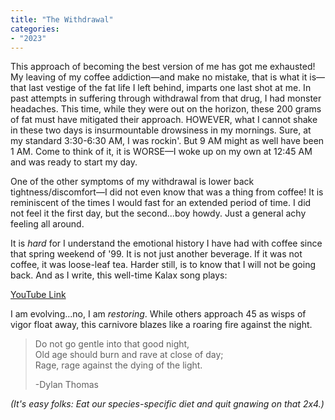 ```yaml
---
title: "The Withdrawal"
categories:
- "2023"
---
```


This approach of becoming the best version of me has got me exhausted!  My leaving of my coffee addiction—and make no mistake, that is what it is—that last vestige of the fat life I left behind, imparts one last shot at me.  In past attempts in suffering through withdrawal from that drug, I had monster headaches.  This time, while they were out on the horizon, these 200 grams of fat must have mitigated their approach.  HOWEVER, what I cannot shake in these two days is insurmountable drowsiness in my mornings.  Sure, at my standard 3:30-6:30 AM, I was rockin'.  But 9 AM might as well have been 1 AM.  Come to think of it, it is WORSE—I woke up on my own at 12:45 AM and was ready to start my day.  

One of the other symptoms of my withdrawal is lower back tightness/discomfort—I did not even know that was a thing from coffee!  It is reminiscent of the times I would fast for an extended period of time.  I did not feel it the first day, but the second...boy howdy.  Just a general achy feeling all around.

It is *hard* for I understand the emotional history I have had with coffee since that spring weekend of '99.  It is not just another beverage.  If it was not coffee, it was loose-leaf tea.  Harder still, is to know that I will not be going back.  And as I write, this well-time Kalax song plays:

[YouTube Link](https://www.youtube.com/watch?v=c9dxvpla6g8)

I am evolving...no, I am *restoring*.  While others approach 45 as wisps of vigor float away, this carnivore blazes like a roaring fire against the night. 

> Do not go gentle into that good night,  
Old age should burn and rave at close of day;  
Rage, rage against the dying of the light.  
>
> -Dylan Thomas

*(It's easy folks:  Eat our species-specific diet and quit gnawing on that 2x4.)*
